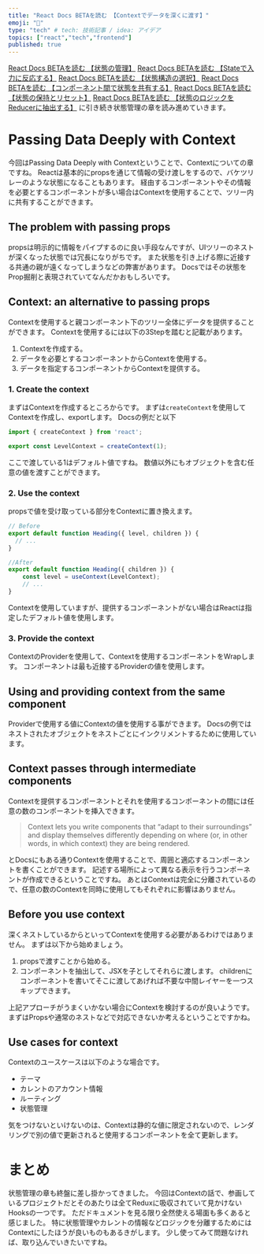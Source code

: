 ```yaml
---
title: "React Docs BETAを読む 【Contextでデータを深くに渡す】"
emoji: "🐡"
type: "tech" # tech: 技術記事 / idea: アイデア
topics: ["react","tech","frontend"]
published: true
---
```

[React Docs BETAを読む 【状態の管理】](https://zenn.dev/ryochang122/articles/1f97a79373c892)
[React Docs BETAを読む 【Stateで入力に反応する】](https://zenn.dev/ryochang122/articles/4d71076608ceba)
[React Docs BETAを読む 【状態構造の選択】](https://zenn.dev/ryochang122/articles/e26f9d37227579)
[React Docs BETAを読む 【コンポーネント間で状態を共有する】](https://zenn.dev/ryochang122/articles/79da51c125f0bf)
[React Docs BETAを読む 【状態の保持とリセット】](https://zenn.dev/ryochang122/articles/946db271367c1e)
[React Docs BETAを読む 【状態のロジックをReducerに抽出する】](https://zenn.dev/ryochang122/articles/f0a22530473423)
に引き続き状態管理の章を読み進めていきます。

# Passing Data Deeply with Context
今回はPassing Data Deeply with Contextということで、Contextについての章ですね。
Reactは基本的にpropsを通じて情報の受け渡しをするので、バケツリレーのような状態になることもあります。
経由するコンポーネントやその情報を必要とするコンポーネントが多い場合はContextを使用することで、ツリー内に共有することができます。

## The problem with passing props
propsは明示的に情報をパイプするのに良い手段なんですが、UIツリーのネストが深くなった状態では冗長になりがちです。
また状態を引き上げる際に近接する共通の親が遠くなってしまうなどの弊害があります。
Docsではその状態をProp掘削と表現されていてなんだかおもしろいです。

## Context: an alternative to passing props
Contextを使用すると親コンポーネント下のツリー全体にデータを提供することができます。
Contextを使用するには以下の3Stepを踏むと記載があります。
1. Contextを作成する。
2. データを必要とするコンポーネントからContextを使用する。
3. データを指定するコンポーネントからContextを提供する。

### 1. Create the context
まずはContextを作成するところからです。
まずは```createContext```を使用してContextを作成し、exportします。
Docsの例だと以下
```jsx
import { createContext } from 'react';

export const LevelContext = createContext(1);
```
ここで渡している1はデフォルト値ですね。
数値以外にもオブジェクトを含む任意の値を渡すことができます。

### 2. Use the context
propsで値を受け取っている部分をContextに置き換えます。
```jsx
// Before
export default function Heading({ level, children }) {
  // ...
}

//After
export default function Heading({ children }) {
    const level = useContext(LevelContext);
    // ...
}
```
Contextを使用していますが、提供するコンポーネントがない場合はReactは指定したデフォルト値を使用します。

### 3. Provide the context
ContextのProviderを使用して、Contextを使用するコンポーネントをWrapします。
コンポーネントは最も近接するProviderの値を使用します。

## Using and providing context from the same component
Providerで使用する値にContextの値を使用する事ができます。
Docsの例ではネストされたオブジェクトをネストごとにインクリメントするために使用しています。

## Context passes through intermediate components
Contextを提供するコンポーネントとそれを使用するコンポーネントの間には任意の数のコンポーネントを挿入できます。
> Context lets you write components that “adapt to their surroundings” and display themselves differently depending on where (or, in other words, in which context) they are being rendered.

とDocsにもある通りContextを使用することで、周囲と適応するコンポーネントを書くことができます。
記述する場所によって異なる表示を行うコンポーネントが作成できるということですね。
あとはContextは完全に分離されているので、任意の数のContextを同時に使用してもそれぞれに影響はありません。

## Before you use context
深くネストしているからといってContextを使用する必要があるわけではありません。
まずは以下から始めましょう。
1. propsで渡すことから始める。
2. コンポーネントを抽出して、JSXを子としてそれらに渡します。
childrenにコンポーネントを書いてそこに渡してあげれば不要な中間レイヤーを一つスキップできます。

上記アプローチがうまくいかない場合にContextを検討するのが良いようです。
まずはPropsや通常のネストなどで対応できないか考えるということですかね。

## Use cases for context
Contextのユースケースは以下のような場合です。
* テーマ
* カレントのアカウント情報
* ルーティング
* 状態管理

気をつけないといけないのは、Contextは静的な値に限定されないので、レンダリングで別の値で更新されると使用するコンポーネントを全て更新します。

# まとめ
状態管理の章も終盤に差し掛かってきました。
今回はContextの話で、参画しているプロジェクトだとそのあたりは全てReduxに吸収されていて見かけないHooksの一つです。
ただドキュメントを見る限り全然使える場面も多くあると感じました。
特に状態管理やカレントの情報などロジックを分離するためにはContextにしたほうが良いものもあるきがします。
少し使ってみて問題なければ、取り込んでいきたいですね。



